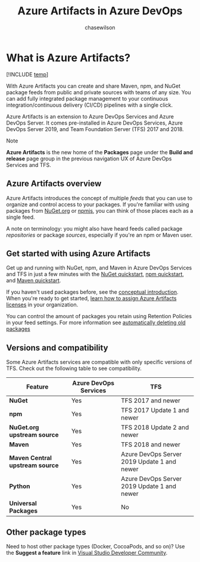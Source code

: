 ﻿---
title: Azure Artifacts in Azure DevOps
description: Overview of Azure Artifacts for hosting and sharing NuGet packages and npm modules with Azure DevOps Services or Azure DevOps Server
ms.assetid: 7F863543-2AFF-4726-A86A-4CF81DE98DCE
ms.prod: devops
ms.technology: devops-artifacts
ms.topic: overview
ms.manager: mijacobs
ms.author: phwilson
author: chasewilson
ms.date: 01/31/2018
monikerRange: '>= tfs-2017'
---

# What is Azure Artifacts? 

[!INCLUDE [temp](../_shared/version-tfs-2017-through-vsts.md)]  

With Azure Artifacts you can create and share Maven, npm, and NuGet package feeds from public and private sources with teams of any size. You can 
add fully integrated package management to your continuous integration/continuous delivery (CI/CD) pipelines with a single click.  

Azure Artifacts is an extension to Azure DevOps Services and Azure DevOps Server. It comes pre-installed in Azure DevOps Services, Azure DevOps Server 2019, and Team Foundation Server (TFS) 2017 and 2018.

> [!NOTE]
> **Azure Artifacts** is the new home of the **Packages** page under the **Build and release** page group in the previous navigation UX of Azure DevOps Services and TFS.

## Azure Artifacts overview

Azure Artifacts introduces the concept of multiple *feeds* that you can use to organize and control access to your packages. If you're familiar with using packages from [NuGet.org](https://www.nuget.org) or [npmjs](https://www.npmjs.com), you can think of those places each as a single feed. 

A note on terminology: you might also have heard feeds called package *repositories* or package *sources*, especially if you're an npm or Maven user.

## Get started with using Azure Artifacts

Get up and running with NuGet, npm, and Maven in Azure DevOps Services and TFS in just a few minutes with the [NuGet quickstart](get-started-nuget.md), [npm quickstart](get-started-npm.md), and [Maven quickstart](get-started-maven.md).

If you haven't used packages before, see the [conceptual introduction](artifacts-key-concepts.md). When you're ready to get started, [learn how to assign Azure Artifacts licenses](start-using-azure-artifacts.md) in your organization.

You can control the amount of packages you retain using Retention Policies in your feed settings. For more information see [automatically deleting old packages](./how-to/delete-and-recover-packages.md#automatically-delete-old-package-versions-with-retention-policies)

<a name="versions-compatibility"></a>

## Versions and compatibility

Some Azure Artifacts services are compatible with only specific versions of TFS. Check out the following table to see compatibility.

| Feature                           | Azure DevOps Services  | TFS                                        |
|-----------------------------------|------------------------|--------------------------------------------|
| **NuGet**                         | Yes                    | TFS 2017 and newer                         |
| **npm**                           | Yes                    | TFS 2017 Update 1 and newer                |
| **NuGet.org upstream source**     | Yes                    | TFS 2018 Update 2 and newer                |
| **Maven**                         | Yes                    | TFS 2018 and newer                         |
| **Maven Central upstream source** | Yes                    | Azure DevOps Server 2019 Update 1 and newer|
| **Python**                        | Yes                    | Azure DevOps Server 2019 Update 1 and newer|
| **Universal Packages**            | Yes                    | No                                         |

## Other package types

Need to host other package types (Docker, CocoaPods, and so on)? Use the **Suggest a feature** link in [Visual Studio Developer Community](https://developercommunity.visualstudio.com/spaces/8/index.html).
